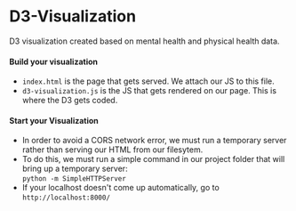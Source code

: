 # D3-Visualization
D3 visualization created based on mental health and physical health data.

#### Build your visualization
* `index.html` is the page that gets served.  We attach our JS to this file.
*  `d3-visualization.js` is the JS that gets rendered on our page.  This is where the D3 gets coded. 

#### Start your Visualization
* In order to avoid a CORS network error, we must run a temporary server rather than serving our HTML from our filesytem.
* To do this, we must run a simple command in our project folder that will bring up a temporary server:  
`python -m SimpleHTTPServer`
* If your localhost doesn't come up automatically, go to `http://localhost:8000/`
